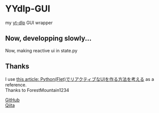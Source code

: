 # YYdlp-GUI
my [yt-dlp](https://github.com/yt-dlp/yt-dlp/tree/master) GUI wrapper   

## Now, developping slowly...
Now, making reactive ui in state.py

## Thanks  
I use [this article: Python(Flet)でリアクティブなUIを作る方法を考える](https://qiita.com/ForestMountain1234/items/64edacd5275c1ce4c943) as a reference.  
Thanks to ForestMountain1234  
  
[GitHub](https://github.com/ForestMountain1234)  
[Qiita](https://qiita.com/ForestMountain1234/)